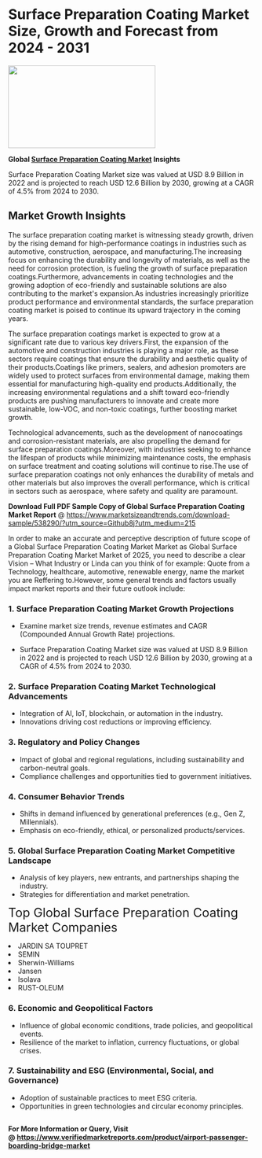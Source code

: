 <H1>Surface Preparation Coating Market Size, Growth and Forecast from 2024 - 2031</H1><img class="aligncenter size-medium wp-image-584254" src="https://thirdeyenews.in/wp-content/uploads/2024/09/Global-Market-Research-300x168.jpeg" alt="" width="300" height="168" /><p><strong>Global&nbsp;<a href="https://www.marketsizeandtrends.com/download-sample/538290/?utm_source=Github8j?utm_medium=215">Surface Preparation Coating Market</a> Insights</strong></p><p>Surface Preparation Coating Market size was valued at USD 8.9 Billion in 2022 and is projected to reach USD 12.6 Billion by 2030, growing at a CAGR of 4.5% from 2024 to 2030.</p><p><h2>Market Growth Insights</h2> <p>The surface preparation coating market is witnessing steady growth, driven by the rising demand for high-performance coatings in industries such as automotive, construction, aerospace, and manufacturing.The increasing focus on enhancing the durability and longevity of materials, as well as the need for corrosion protection, is fueling the growth of surface preparation coatings.Furthermore, advancements in coating technologies and the growing adoption of eco-friendly and sustainable solutions are also contributing to the market's expansion.As industries increasingly prioritize product performance and environmental standards, the surface preparation coating market is poised to continue its upward trajectory in the coming years.</p> <p>The surface preparation coatings market is expected to grow at a significant rate due to various key drivers.First, the expansion of the automotive and construction industries is playing a major role, as these sectors require coatings that ensure the durability and aesthetic quality of their products.Coatings like primers, sealers, and adhesion promoters are widely used to protect surfaces from environmental damage, making them essential for manufacturing high-quality end products.Additionally, the increasing environmental regulations and a shift toward eco-friendly products are pushing manufacturers to innovate and create more sustainable, low-VOC, and non-toxic coatings, further boosting market growth.</p> <p>Technological advancements, such as the development of nanocoatings and corrosion-resistant materials, are also propelling the demand for surface preparation coatings.Moreover, with industries seeking to enhance the lifespan of products while minimizing maintenance costs, the emphasis on surface treatment and coating solutions will continue to rise.The use of surface preparation coatings not only enhances the durability of metals and other materials but also improves the overall performance, which is critical in sectors such as aerospace, where safety and quality are paramount.</p> <p><span class=""><strong>Download Full PDF Sample Copy of Global Surface Preparation Coating Market Report</strong> @ <a href="https://www.marketsizeandtrends.com/download-sample/538290/?utm_source=Github8j?utm_medium=215" target="_blank">https://www.marketsizeandtrends.com/download-sample/538290/?utm_source=Github8j?utm_medium=215</a></span></p><p>In order to make an accurate and perceptive description of future scope of a Global&nbsp;Surface Preparation Coating Market Market as Global&nbsp;Surface Preparation Coating Market Market of 2025, you need to describe a clear Vision &ndash; What Industry or Linda can you think of for example: Quote from a Technology, healthcare, automotive, renewable energy, name the market you are Reffering to.However, some general trends and factors usually impact market reports and their future outlook include:</p><h3>1.&nbsp;<strong>Surface Preparation Coating Market Growth Projections</strong></h3><ul><li>Examine market size trends, revenue estimates and CAGR (Compounded Annual Growth Rate) projections.</li><li><p>Surface Preparation Coating Market size was valued at USD 8.9 Billion in 2022 and is projected to reach USD 12.6 Billion by 2030, growing at a CAGR of 4.5% from 2024 to 2030.</p></li></ul><h3>2.&nbsp;<strong>Surface Preparation Coating Market Technological Advancements</strong></h3><ul><li>Integration of AI, IoT, blockchain, or automation in the industry.</li><li>Innovations driving cost reductions or improving efficiency.</li></ul><h3>3.&nbsp;<strong>Regulatory and Policy Changes</strong></h3><ul><li>Impact of global and regional regulations, including sustainability and carbon-neutral goals.</li><li>Compliance challenges and opportunities tied to government initiatives.</li></ul><h3>4.&nbsp;<strong>Consumer Behavior Trends</strong></h3><ul><li>Shifts in demand influenced by generational preferences (e.g., Gen Z, Millennials).</li><li>Emphasis on eco-friendly, ethical, or personalized products/services.</li></ul><h3>5.&nbsp;<strong>Global Surface Preparation Coating Market Competitive Landscape</strong></h3><ul><li>Analysis of key players, new entrants, and partnerships shaping the industry.</li><li>Strategies for differentiation and market penetration.</li></ul><p data-pm-slice="1 1 []"><span style="color: inherit; font-family: inherit; font-size: 25px;">Top Global Surface Preparation Coating Market Companies</span></p><div class="" data-test-id=""><p><li>JARDIN SA TOUPRET</li><li> SEMIN</li><li> Sherwin-Williams</li><li> Jansen</li><li> Isolava</li><li> RUST-OLEUM</li></p></div><h3>6.&nbsp;<strong>Economic and Geopolitical Factors</strong></h3><ul><li>Influence of global economic conditions, trade policies, and geopolitical events.</li><li>Resilience of the market to inflation, currency fluctuations, or global crises.</li></ul><h3>7.&nbsp;<strong>Sustainability and ESG (Environmental, Social, and Governance)</strong></h3><ul><li>Adoption of sustainable practices to meet ESG criteria.</li><li>Opportunities in green technologies and circular economy principles.</li></ul><h2><strong style="font-size: 14px;">For More Information or Query, Visit @&nbsp;</strong><a style="background-color: #ffffff; font-size: 14px;" href="https://www.marketsizeandtrends.com/report/surface-preparation-coating-market/" target="_blank">https://www.verifiedmarketreports.com/product/airport-passenger-boarding-bridge-market</a></h2>